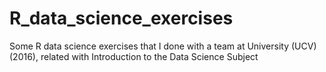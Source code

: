 # R_data_science_exercises
Some R data science exercises that I done with a team at University (UCV) (2016), related with Introduction to the Data Science Subject
